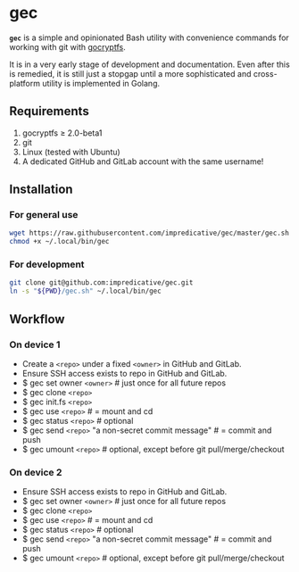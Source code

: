 # gec

**`gec`** is a simple and opinionated Bash utility with convenience commands for working with git with [gocryptfs](https://github.com/rfjakob/gocryptfs).

It is in a very early stage of development and documentation.
Even after this is remedied, it is still just a stopgap until a more sophisticated and cross-platform utility is implemented in Golang.

## Requirements
1. gocryptfs ≥ 2.0-beta1
1. git
1. Linux (tested with Ubuntu)
1. A dedicated GitHub and GitLab account with the same username!

## Installation
### For general use
```bash
wget https://raw.githubusercontent.com/impredicative/gec/master/gec.sh -O ~/.local/bin/gec
chmod +x ~/.local/bin/gec
```
### For development
```bash
git clone git@github.com:impredicative/gec.git
ln -s "${PWD}/gec.sh" ~/.local/bin/gec
```

## Workflow
### On device 1
* Create a `<repo>` under a fixed `<owner>` in GitHub and GitLab.
* Ensure SSH access exists to repo in GitHub and GitLab.
* $ gec set owner `<owner>`  # just once for all future repos
* $ gec clone `<repo>`
* $ gec init.fs `<repo>`
* $ gec use `<repo>`  # = mount and cd
* $ gec status `<repo>`  # optional
* $ gec send `<repo>` "a non-secret commit message"  # = commit and push
* $ gec umount `<repo>`  # optional, except before git pull/merge/checkout

### On device 2
* Ensure SSH access exists to repo in GitHub and GitLab.
* $ gec set owner `<owner>`  # just once for all future repos
* $ gec clone `<repo>`
* $ gec use `<repo>`  # = mount and cd
* $ gec status `<repo>`  # optional
* $ gec send `<repo>` "a non-secret commit message"  # = commit and push
* $ gec umount `<repo>`  # optional, except before git pull/merge/checkout
